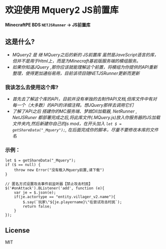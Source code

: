 # 欢迎使用 Mquery2 JS前置库
**MinecraftPE BDS ```NETJSRunner``` -> JS前置库**

## 这是什么?
- *MQuery2 是 继 MQuery之后的新的 JS前置库 虽然是JaveScript语言的库，但并不是用于Html上，而是为Minecraft基岩版服务端的模组服务。*
- *如果你知道JQuery ,那你应该就能理解这个前置，将模组为你提供的API重新整理，使得更加通俗易用，目前该项目随NETJSRunner更新而更新*

### 我该怎么去使用这个库?
- *首先去了解这个库的API，目前并没有单独的去制作API文档,但库文件中有对每一个（大多数）的API的详细注释。想JQuery那样去调用它们*
- *了解了API之后 搭建你的MC服务端、梦故Dll加载器, NetRunner , NetJSRuner 都部署完成之后,将此库文件(.MQuery.js)放入你服务器的JS加载文件夹内,然后新建你自己的js mod，在开头加入 ``` let $ = getShareData("_Mquery"); ```, 在后面完成你的脚本，尽量不要修改本库的文件名*


### 示例：
```JaveScript
let $ = getShareData("_Mquery");
if ($ == null) {
    throw new Error("没有载入Mquery前置,请下载")
}

// 匿名方式设置攻击事件前监听器【禁止攻击村民】
$('#onAttack').BListener('add', function (e){
	var je = $.json(e);
	if(je.actortype == "entity.villager_v2.name"){
		$.say(`玩家\"${je.playername}\"在尝试攻击村民`);
		return false;
	}
});

```

## License

MIT